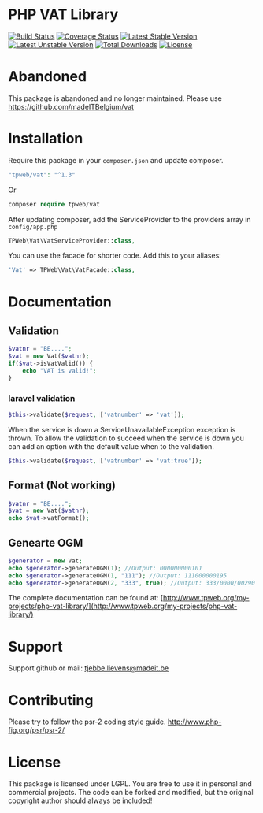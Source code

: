 # PHP VAT Library
[![Build Status](https://travis-ci.org/TPWeb/Vat.svg?branch=master)](https://travis-ci.org/TPWeb/Vat)
[![Coverage Status](https://coveralls.io/repos/github/TPWeb/vat/badge.svg?branch=master)](https://coveralls.io/github/TPWeb/vat?branch=master)
[![Latest Stable Version](https://poser.pugx.org/tpweb/vat/v/stable.svg)](https://packagist.org/packages/tpweb/vat)
[![Latest Unstable Version](https://poser.pugx.org/tpweb/vat/v/unstable.svg)](https://packagist.org/packages/tpweb/vat)
[![Total Downloads](https://poser.pugx.org/tpweb/vat/d/total.svg)](https://packagist.org/packages/tpweb/vat)
[![License](https://poser.pugx.org/tpweb/vat/license.svg)](https://packagist.org/packages/tpweb/vat)

# Abandoned
This package is abandoned and no longer maintained. Please use https://github.com/madeITBelgium/vat

# Installation

Require this package in your `composer.json` and update composer.

```php
"tpweb/vat": "^1.3"
```
Or
```php
composer require tpweb/vat
```

After updating composer, add the ServiceProvider to the providers array in `config/app.php`

```php
TPWeb\Vat\VatServiceProvider::class,
```

You can use the facade for shorter code. Add this to your aliases:

```php
'Vat' => TPWeb\Vat\VatFacade::class,
```

# Documentation
## Validation
```php
$vatnr = "BE....";
$vat = new Vat($vatnr);
if($vat->isVatValid()) {
    echo "VAT is valid!";
}
```
### laravel validation
```php
$this->validate($request, ['vatnumber' => 'vat']);
```
When the service is down a ServiceUnavailableException exception is thrown. To allow the validation to succeed when the service is down you can add an option with the default value when to the validation.
```php
$this->validate($request, ['vatnumber' => 'vat:true']);
```

## Format (Not working)
```php
$vatnr = "BE....";
$vat = new Vat($vatnr);
echo $vat->vatFormat();
```


## Genearte OGM
```php
$generator = new Vat;
echo $generator->generateOGM(1); //Output: 000000000101
echo $generator->generateOGM(1, "111"); //Output: 111000000195
echo $generator->generateOGM(2, "333", true); //Output: 333/0000/00290
```

The complete documentation can be found at: [http://www.tpweb.org/my-projects/php-vat-library/](http://www.tpweb.org/my-projects/php-vat-library/)

# Support

Support github or mail: tjebbe.lievens@madeit.be

# Contributing

Please try to follow the psr-2 coding style guide. http://www.php-fig.org/psr/psr-2/

# License

This package is licensed under LGPL. You are free to use it in personal and commercial projects. The code can be forked and modified, but the original copyright author should always be included!
